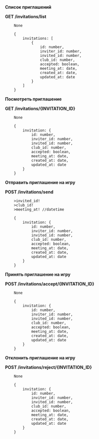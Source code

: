 **Список приглашений**

**GET /invitations/list**
```
    None
```
```
    {
        invitations: [
            {
                id: number,
                inviter_id: number,
                invited_id: number,
                club_id: number,
                accepted: boolean,
                meeting_at: date,
                created_at: date,
                updated_at: date
            }
        ]
    }
```

**Посмотреть приглашение**

**GET /invitations/{INVITATION_ID}**
```
    None
```
```
    {
        invitation: {
            id: number,
            inviter_id: number,
            invited_id: number,
            club_id: number,
            accepted: boolean,
            meeting_at: date,
            created_at: date,
            updated_at: date
        }
    }
```

**Отправить приглашение на игру**

**POST /invitations/send**
```
    >invited_id!
    >club_id!
    >meeting_at! //datetime
```
```
    {
        invitation: {
            id: number,
            inviter_id: number,
            invited_id: number,
            club_id: number,
            accepted: boolean,
            meeting_at: date,
            created_at: date,
            updated_at: date
        }
    }
```

**Принять приглашение на игру**

**POST /invitations/accept/{INVITATION_ID}**
```
    None
```
```
    {
        invitation: {
            id: number,
            inviter_id: number,
            invited_id: number,
            club_id: number,
            accepted: boolean,
            meeting_at: date,
            created_at: date,
            updated_at: date
        }
    }
```

**Отклонить приглашение на игру**

**POST /invitations/reject/{INVITATION_ID}**
```
    None
```
```
    {
        invitation: {
            id: number,
            inviter_id: number,
            invited_id: number,
            club_id: number,
            accepted: boolean,
            meeting_at: date,
            created_at: date,
            updated_at: date
        }
    }
```



